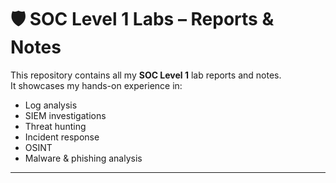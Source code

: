 # 🛡️ SOC Level 1 Labs – Reports & Notes

This repository contains all my **SOC Level 1** lab reports and notes.  
It showcases my hands-on experience in:
- Log analysis
- SIEM investigations
- Threat hunting
- Incident response
- OSINT
- Malware & phishing analysis

---
